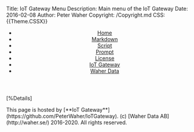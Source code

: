 Title: IoT Gateway Menu
Description: Main menu of the IoT Gateway
Date: 2016-02-08
Author: Peter Waher
Copyright: /Copyright.md
CSS: {{Theme.CSSX}}

<header>
<nav>

* [Home](/Index.md)
* [Markdown](/Markdown.md)
* [Script](/Script.md)
* [Prompt](/Prompt.md)
* [License](/Copyright.md)
* [IoT Gateway](https://github.com/PeterWaher/IoTGateway)
* [Waher Data](http://waher.se/)

</nav>
</header>
<main>

[%Details]

</main>
<footer>
<span>
This page is hosted by [**IoT Gateway**](https://github.com/PeterWaher/IoTGateway). (c) [Waher Data AB](http://waher.se/) 2016-2020. All rights reserved.
</span>
</footer>
